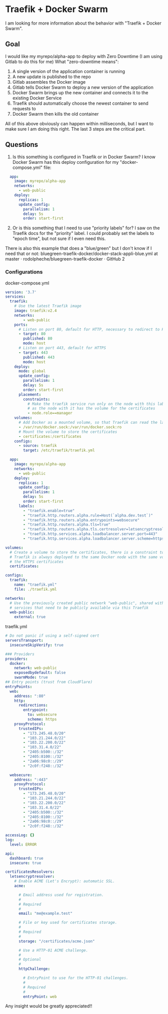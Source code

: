 # Traefik + Docker Swarm

I am looking for more information about the behavior with "Traefik + Docker Swarm".

## Goal

I would like my myrepo/alpha-app to deploy with Zero Downtime (I am using Gitlab to do this for me)
What "zero-downtime means":

 1. A single version of the application container is running
 2. A new update is published to the repo
 3. Gitlab assembles the Docker image
 4. Gitlab tells Docker Swarm to deploy a new version of the application
 5. Docker Swarm brings up the new container and connects it to the existing Docker Service
 6. Traefik should automatically choose the newest container to send requests to
 7. Docker Swarm then kills the old container

All of this above obviously can happen within milliseconds, but I want to make sure I am doing this right. The last 3 steps are the critical part.

## Questions

1. Is this something is configured in Traefik or in Docker Swarm?
   I know Docker Swarm has this deploy configuration for my "docker-compose.yml" file:

```docker-compose.yml
  app:
    image: myrepo/alpha-app
    networks:
      - web-public
    deploy:
      replicas: 1
      update_config:
        parallelism: 1
        delay: 5s
        order: start-first
```

2. Or is this something that I need to use "priority labels" for?
   I saw on the Traefik docs for the "priority" label. I could probably set the labels to "epoch time", but not sure if I even need this.

There is also this example that does a "blue/green" but I don't know if I need that or not: bluegreen-traefik-docker/docker-stack-appli-blue.yml at master · rodolpheche/bluegreen-traefik-docker · GitHub 2

### Configurations

docker-compose.yml

```docker-compose.yml
version: '3.7'
services:
  traefik:
    # Use the latest Traefik image
    image: traefik:v2.4
    networks:
        - web-public
    ports:
      # Listen on port 80, default for HTTP, necessary to redirect to HTTPS
      - target: 80
        published: 80
        mode: host
      # Listen on port 443, default for HTTPS
      - target: 443
        published: 443
        mode: host
    deploy:
      mode: global
      update_config:
        parallelism: 1
        delay: 5s
        order: start-first
      placement:
        constraints:
          # Make the traefik service run only on the node with this label
          # as the node with it has the volume for the certificates
          - node.role==manager
    volumes:
      # Add Docker as a mounted volume, so that Traefik can read the labels of other services
      - /var/run/docker.sock:/var/run/docker.sock:ro
      # Mount the volume to store the certificates
      - certificates:/certificates
    configs:
      - source: traefik
        target: /etc/traefik/traefik.yml

  app:
    image: myrepo/alpha-app
    networks:
      - web-public
    deploy:
      replicas: 1
      update_config:
        parallelism: 1
        delay: 5s
        order: start-first
      labels:
        - "traefik.enable=true"
        - "traefik.http.routers.alpha.rule=Host(`alpha.dev.test`)"
        - "traefik.http.routers.alpha.entrypoints=websecure"
        - "traefik.http.routers.alpha.tls=true"
        - "traefik.http.routers.alpha.tls.certresolver=letsencryptresolver"
        - "traefik.http.services.alpha.loadbalancer.server.port=443"
        - "traefik.http.services.alpha.loadbalancer.server.scheme=https"

volumes:
  # Create a volume to store the certificates, there is a constraint to make sure
  # Traefik is always deployed to the same Docker node with the same volume containing
  # the HTTPS certificates
  certificates:

configs:
  traefik:
    name: "traefik.yml"
    file: ./traefik.yml

networks:
  # Use the previously created public network "web-public", shared with other
  # services that need to be publicly available via this Traefik
  web-public:
    external: true

```

traefik.yml

```yaml
# Do not panic if using a self-signed cert
serversTransport:
  insecureSkipVerify: true

### Providers
providers:
  docker:
    network: web-public
    exposedbydefault: false
    swarmMode: true
## Entry points (trust from CloudFlare)
entryPoints:
  web:
    address: ":80"
    http:
      redirections:
        entrypoint:
          to: websecure
          scheme: https
    proxyProtocol:
      trustedIPs:
        - "173.245.48.0/20"
        - "103.21.244.0/22"
        - "103.22.200.0/22"
        - "103.31.4.0/22"
        - "2405:b500::/32"
        - "2405:8100::/32"
        - "2a06:98c0::/29"
        - "2c0f:f248::/32"

  websecure:
    address: ":443"
    proxyProtocol:
      trustedIPs:
        - "173.245.48.0/20"
        - "103.21.244.0/22"
        - "103.22.200.0/22"
        - "103.31.4.0/22"
        - "2405:b500::/32"
        - "2405:8100::/32"
        - "2a06:98c0::/29"
        - "2c0f:f248::/32"

accessLog: {}
log:
  level: ERROR

api:
  dashboard: true
  insecure: true

certificatesResolvers:
  letsencryptresolver:
    # Enable ACME (Let's Encrypt): automatic SSL.
    acme:

      # Email address used for registration.
      #
      # Required
      #
      email: "me@example.test"

      # File or key used for certificates storage.
      #
      # Required
      #
      storage: "/certificates/acme.json"

      # Use a HTTP-01 ACME challenge.
      #
      # Optional
      #
      httpChallenge:

        # EntryPoint to use for the HTTP-01 challenges.
        #
        # Required
        #
        entryPoint: web
```

Any insight would be greatly appreciated!!
